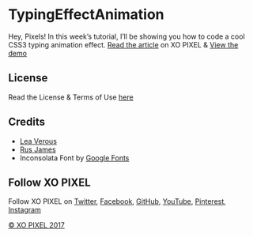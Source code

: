 # TypingEffectAnimation
Hey, Pixels! In this week’s tutorial, I’ll be showing you how to code a cool CSS3 typing animation effect.
[Read the article](http://xopixel.com/typing-effect-animation-css3/) on XO PIXEL
& [View the demo](http://xopixel.com/demo/Typing%20Effect%20Animation%20CSS3/)

## License
Read the License & Terms of Use [here](http://xopixel.com/terms-of-use/)

## Credits
- [Lea Verous](http://lea.verou.me/2011/09/pure-css3-typing-animation-with-steps)
- [Rus James](https://codepen.io/rusjames/pen/uAFhE)
- Inconsolata Font by [Google Fonts](https://fonts.google.com/)

## Follow XO PIXEL
Follow XO PIXEL on [Twitter](https://twitter.com/xopixell), [Facebook](https://www.facebook.com/xopixell), [GitHub](https://github.com/xopixel), [YouTube](https://www.youtube.com/user/xopixell), [Pinterest](https://www.pinterest.com/xopixel/), [Instagram](https://www.instagram.com/xopixell/)

[© XO PIXEL 2017](http://www.xopixel.com)
